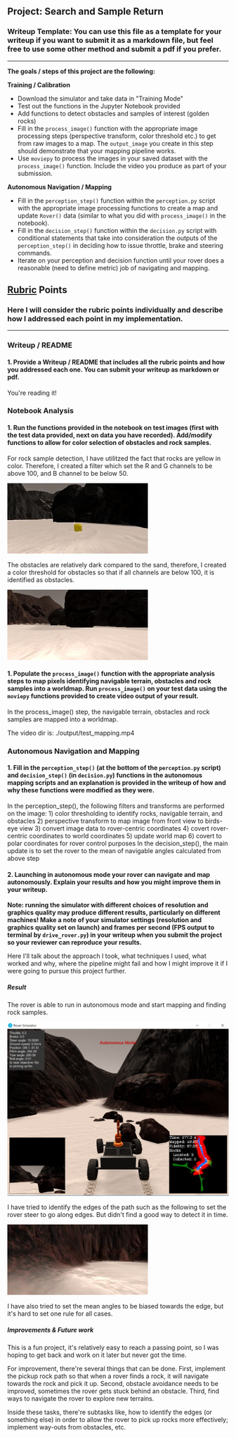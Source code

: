 ## Project: Search and Sample Return
### Writeup Template: You can use this file as a template for your writeup if you want to submit it as a markdown file, but feel free to use some other method and submit a pdf if you prefer.

---


**The goals / steps of this project are the following:**  

**Training / Calibration**  

* Download the simulator and take data in "Training Mode"
* Test out the functions in the Jupyter Notebook provided
* Add functions to detect obstacles and samples of interest (golden rocks)
* Fill in the `process_image()` function with the appropriate image processing steps (perspective transform, color threshold etc.) to get from raw images to a map.  The `output_image` you create in this step should demonstrate that your mapping pipeline works.
* Use `moviepy` to process the images in your saved dataset with the `process_image()` function.  Include the video you produce as part of your submission.

**Autonomous Navigation / Mapping**

* Fill in the `perception_step()` function within the `perception.py` script with the appropriate image processing functions to create a map and update `Rover()` data (similar to what you did with `process_image()` in the notebook). 
* Fill in the `decision_step()` function within the `decision.py` script with conditional statements that take into consideration the outputs of the `perception_step()` in deciding how to issue throttle, brake and steering commands. 
* Iterate on your perception and decision function until your rover does a reasonable (need to define metric) job of navigating and mapping.  

[//]: # (Image References)

[image1]: ./imgs/auto_mode_run.PNG
[image2]: ./calibration_images/example_grid1.jpg
[image3]: ./calibration_images/example_rock1.jpg 
[image4]: ./calibration_images/example_edge.jpg 
[image5]: ./calibration_images/example_obs1.jpg 


## [Rubric](https://review.udacity.com/#!/rubrics/916/view) Points
### Here I will consider the rubric points individually and describe how I addressed each point in my implementation.  

---
### Writeup / README

#### 1. Provide a Writeup / README that includes all the rubric points and how you addressed each one.  You can submit your writeup as markdown or pdf.  

You're reading it!

### Notebook Analysis
#### 1. Run the functions provided in the notebook on test images (first with the test data provided, next on data you have recorded). Add/modify functions to allow for color selection of obstacles and rock samples.
For rock sample detection, I have utilitzed the fact that rocks are yellow in color. Therefore, I created a filter which set the R and G channels to be above 100, and B channel to be below 50.

![alt text][image3]

The obstacles are relatively dark compared to the sand, therefore, I created a color threshold for obstacles so that if all channels are below 100, it is identified as obstacles.

![alt text][image5]

#### 1. Populate the `process_image()` function with the appropriate analysis steps to map pixels identifying navigable terrain, obstacles and rock samples into a worldmap.  Run `process_image()` on your test data using the `moviepy` functions provided to create video output of your result. 
In the process_image() step, the navigable terrain, obstacles and rock samples are mapped into a worldmap.

The video dir is:  ./output/test_mapping.mp4 

### Autonomous Navigation and Mapping

#### 1. Fill in the `perception_step()` (at the bottom of the `perception.py` script) and `decision_step()` (in `decision.py`) functions in the autonomous mapping scripts and an explanation is provided in the writeup of how and why these functions were modified as they were.
In the perception_step(), the following filters and transforms are performed on the image: 1) color thresholding to identify rocks, navigable terrain, and obstacles 2) perspective transform to map image from front view to birds-eye view 3) convert image data to rover-centric coordinates 4) covert rover-centric coordinates to world coordinates 5) update world map 6) covert to polar coordinates for rover control purposes
In the decision_step(), the main update is to set the rover to the mean of navigable angles calculated from above step 

#### 2. Launching in autonomous mode your rover can navigate and map autonomously.  Explain your results and how you might improve them in your writeup.  

**Note: running the simulator with different choices of resolution and graphics quality may produce different results, particularly on different machines!  Make a note of your simulator settings (resolution and graphics quality set on launch) and frames per second (FPS output to terminal by `drive_rover.py`) in your writeup when you submit the project so your reviewer can reproduce your results.**

Here I'll talk about the approach I took, what techniques I used, what worked and why, where the pipeline might fail and how I might improve it if I were going to pursue this project further.  

##### Result
The rover is able to run in autonomous mode and start mapping and finding rock samples.

![alt text][image1]

I have tried to identify the edges of the path such as the following to set the rover steer to go along edges. But didn't find a good way to detect it in time.

![alt text][image4]

I have also tried to set the mean angles to be biased towards the edge, but it's hard to set one rule for all cases.

##### Improvements & Future work
This is a fun project, it's relatively easy to reach a passing point, so I was hoping to get back and work on it later but never got the time. 

For improvement, there're several things that can be done. First, implement the pickup rock path so that when a rover finds a rock, it will navigate towards the rock and pick it up. Second, obstacle avoidance needs to be improved, sometimes the rover gets stuck behind an obstacle. Third, find ways to navigate the rover to explore new terrains.

Inside these tasks, there're subtasks like, how to identify the edges (or something else) in order to allow the rover to pick up rocks more effectively; implement way-outs from obstacles, etc.


